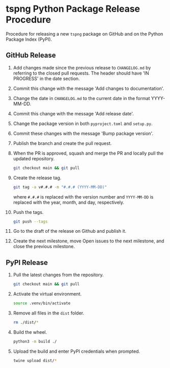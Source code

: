 # tspng Python Package Release Procedure

Procedure for releasing a new `tspng` package on GitHub and on the Python
Package Index (PyPI).

## GitHub Release

1. Add changes made since the previous release to `CHANGELOG.md` by referring to
   the closed pull requests. The header should have 'IN PROGRESS' in the date
   section.
2. Commit this change with the message 'Add changes to documentation'.
3. Change the date in `CHANGELOG.md` to the current date in the format YYYY-MM-DD.
4. Commit this change with the message 'Add release date'.
5. Change the package version in both `pyproject.toml` and `setup.py`.
6. Commit these changes with the message 'Bump package version'.
7. Publish the branch and create the pull request.
8. When the PR is approved, squash and merge the PR and locally pull the updated
   repository.

   ```sh
   git checkout main && git pull
   ```

9. Create the release tag.

   ```sh
   git tag -a v#.#.# -m "#.#.# (YYYY-MM-DD)"
   ```

   where `#.#.#` is replaced with the version number and `YYYY-MM-DD` is
   replaced with the year, month, and day, respectively.

10. Push the tags.

    ```sh
    git push --tags
    ```

11. Go to the draft of the release on Github and publish it.
12. Create the next milestone, move Open issues to the next milestone, and close
    the previous milestone.

## PyPI Release

1. Pull the latest changes from the repository.

   ```sh
   git checkout main && git pull
   ```

2. Activate the virtual environment.

   ```sh
   source .venv/bin/activate
   ```

3. Remove all files in the `dist` folder.

   ```sh
   rm ./dist/*
   ```

4. Build the wheel.

   ```sh
   python3 -m build ./
   ```

5. Upload the build and enter PyPI credentials when prompted.

   ```sh
   twine upload dist/*
   ```
